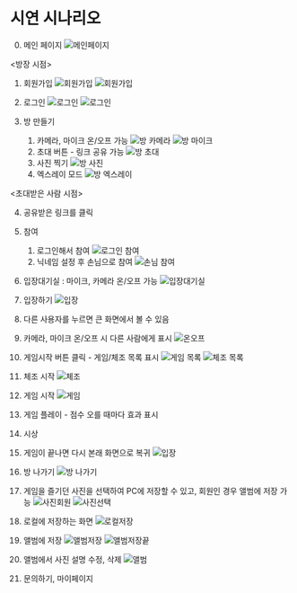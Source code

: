 # 시연 시나리오

0. 메인 페이지
   ![메인페이지](./images/screenshots/00_%EB%A9%94%EC%9D%B8%ED%8E%98%EC%9D%B4%EC%A7%80.png)

<방장 시점>

1. 회원가입
   ![회원가입](./images/screenshots/01_%ED%9A%8C%EC%9B%90%EA%B0%80%EC%9E%851.png)
   ![회원가입](./images/screenshots/01_%ED%9A%8C%EC%9B%90%EA%B0%80%EC%9E%852.png)
2. 로그인
   ![로그인](./images/screenshots/02_%EB%A1%9C%EA%B7%B8%EC%9D%B81.png)
   ![로그인](./images/screenshots/02_%EB%A1%9C%EA%B7%B8%EC%9D%B82.png)

3. 방 만들기

   1. 카메라, 마이크 온/오프 가능
      ![방 카메라](./images/screenshots/03_%EB%B0%A91%EC%B9%B4%EB%A9%94%EB%9D%BC.png)
      ![방 마이크](./images/screenshots/03_%EB%B0%A91%EB%A7%88%EC%9D%B4%ED%81%AC.png)
   2. 초대 버튼 - 링크 공유 가능
      ![방 초대](./images/screenshots/03_%EB%B0%A92%EC%B4%88%EB%8C%80.png)
   3. 사진 찍기
      ![방 사진](./images/screenshots/03_%EB%B0%A93%EC%82%AC%EC%A7%84%EC%B0%8D%EA%B8%B0.png)
   4. 엑스레이 모드
      ![방 엑스레이](./images/screenshots/03_%EB%B0%A94%EC%97%91%EC%8A%A4%EB%A0%88%EC%9D%B4.png)

<초대받은 사람 시점>

4. 공유받은 링크를 클릭
5. 참여
   1. 로그인해서 참여
      ![로그인 참여](./images/screenshots/05_01_%EB%A1%9C%EA%B7%B8%EC%9D%B81.png)
   2. 닉네임 설정 후 손님으로 참여
      ![손님 참여](./images/screenshots/05_02_%EC%86%90%EB%8B%981.png)
6. 입장대기실 : 마이크, 카메라 온/오프 가능
   ![입장대기실](./images/screenshots/06_%EC%9E%85%EC%9E%A5%EB%8C%80%EA%B8%B0%EC%8B%A4.png)
7. 입장하기
   ![입장](./images/screenshots/07_%EC%9E%85%EC%9E%A52.png)

8. 다른 사용자를 누르면 큰 화면에서 볼 수 있음
9. 카메라, 마이크 온/오프 시 다른 사람에게 표시
   ![온오프](./images/screenshots/09_%EC%98%A8%EC%98%A4%ED%94%84.png)

10. 게임시작 버튼 클릭 - 게임/체조 목록 표시
    ![게임 목록](./images/screenshots/10_1%EA%B2%8C%EC%9E%84.png)
    ![체조 목록](./images/screenshots/10_2%EC%B2%B4%EC%A1%B0.png)
11. 체조 시작
    ![체조](./images/screenshots/11_%EC%B2%B4%EC%A1%B0%EC%8B%9C%EC%9E%91.png)
12. 게임 시작
    ![게임](./images/screenshots/12_%EA%B2%8C%EC%9E%84%EC%8B%9C%EC%9E%91.png)
13. 게임 플레이 - 점수 오를 때마다 효과 표시
14. 시상
15. 게임이 끝나면 다시 본래 화면으로 복귀
    ![입장](./images/screenshots/07_%EC%9E%85%EC%9E%A52.png)
16. 방 나가기
    ![방 나가기](./images/screenshots/03_%EB%B0%A95%EB%82%98%EA%B0%80%EA%B8%B0.png)
17. 게임을 즐기던 사진을 선택하여 PC에 저장할 수 있고, 회원인 경우 앨범에 저장 가능
    ![사진회원](./images/screenshots/17_1%ED%9A%8C%EC%9B%90.png)
    ![사진선택](./images/screenshots/17_%EC%95%A8%EB%B2%94%EC%A0%80%EC%9E%A5.png)
18. 로컬에 저장하는 화면
    ![로컬저장](./images/screenshots/18_%EB%A1%9C%EC%BB%AC%EC%A0%80%EC%9E%A5.png)
19. 앨범에 저장
    ![앨범저장](./images/screenshots/19_%EC%95%A8%EB%B2%94%EC%A0%80%EC%9E%A5.png)
    ![앨범저장끝](./images/screenshots/19_%EC%A0%80%EC%9E%A5%EB%81%9D.png)
20. 앨범에서 사진 설명 수정, 삭제
    ![앨범](./images/screenshots/20_%EC%95%A8%EB%B2%94.png)
21. 문의하기, 마이페이지
